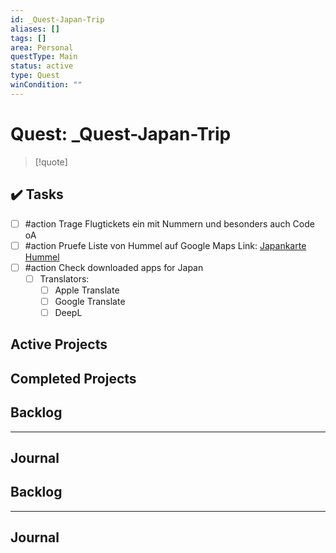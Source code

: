 ```yaml
---
id: _Quest-Japan-Trip
aliases: []
tags: []
area: Personal
questType: Main
status: active
type: Quest
winCondition: ""
---
```


# Quest: \_Quest-Japan-Trip

> [!quote]

## ✔️ Tasks

- [ ] #action Trage Flugtickets ein mit Nummern und besonders auch Code oA
- [ ] #action Pruefe Liste von Hummel auf Google Maps Link: [Japankarte Hummel](https://www.google.com/maps/d/edit?mid=1l7_ZprfS0yT_7_bvitLHjaIpZES5plE&usp=sharing)
- [ ] #action Check downloaded apps for Japan
  - [ ] Translators:
    - [ ] Apple Translate
    - [ ] Google Translate
    - [ ] DeepL

## Active Projects

## Completed Projects

## Backlog

---

## Journal

## Backlog

---

## Journal
